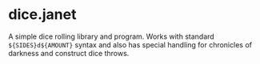 # dice.janet
A simple dice rolling library and program.
Works with standard `${SIDES}d${AMOUNT}` syntax and also has special handling for chronicles of darkness and construct dice throws.

